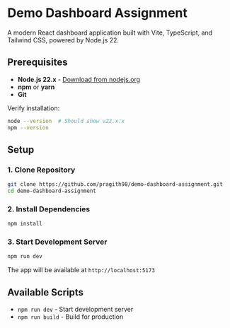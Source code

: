 # Demo Dashboard Assignment

A modern React dashboard application built with Vite, TypeScript, and Tailwind CSS, powered by Node.js 22.

## Prerequisites

- **Node.js 22.x** - [Download from nodejs.org](https://nodejs.org/)
- **npm** or **yarn**
- **Git**

Verify installation:
```bash
node --version  # Should show v22.x.x
npm --version
```

## Setup

### 1. Clone Repository
```bash
git clone https://github.com/pragith98/demo-dashboard-assignment.git
cd demo-dashboard-assignment
```

### 2. Install Dependencies
```bash
npm install
```

### 3. Start Development Server
```bash
npm run dev
```

The app will be available at `http://localhost:5173`

## Available Scripts

- `npm run dev` - Start development server
- `npm run build` - Build for production